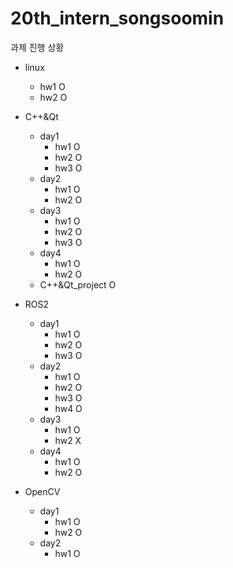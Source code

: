 # 20th_intern_songsoomin

과제 진행 상황
- linux
  - hw1      O
  - hw2      O

- C++&Qt
  - day1
    - hw1    O
    - hw2    O
    - hw3    O
  - day2
    - hw1    O
    - hw2    O
  - day3
    - hw1    O
    - hw2    O
    - hw3    O
  - day4
    - hw1    O
    - hw2    O
  - C++&Qt_project  O

- ROS2
  - day1
    - hw1    O
    - hw2    O
    - hw3    O
  - day2
    - hw1    O
    - hw2    O
    - hw3    O
    - hw4    O
  - day3
    - hw1    O
    - hw2    X
  - day4
    - hw1    O
    - hw2    O

- OpenCV
  - day1
    - hw1    O
    - hw2    O
  - day2
    - hw1    O
